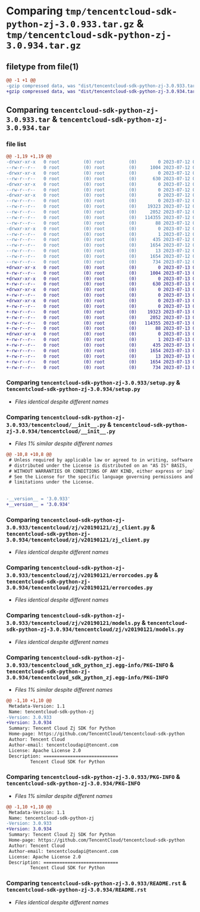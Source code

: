 # Comparing `tmp/tencentcloud-sdk-python-zj-3.0.933.tar.gz` & `tmp/tencentcloud-sdk-python-zj-3.0.934.tar.gz`

## filetype from file(1)

```diff
@@ -1 +1 @@
-gzip compressed data, was "dist/tencentcloud-sdk-python-zj-3.0.933.tar", last modified: Wed Jul 12 00:46:49 2023, max compression
+gzip compressed data, was "dist/tencentcloud-sdk-python-zj-3.0.934.tar", last modified: Thu Jul 13 00:39:09 2023, max compression
```

## Comparing `tencentcloud-sdk-python-zj-3.0.933.tar` & `tencentcloud-sdk-python-zj-3.0.934.tar`

### file list

```diff
@@ -1,19 +1,19 @@
-drwxr-xr-x   0 root         (0) root         (0)        0 2023-07-12 00:46:49.000000 tencentcloud-sdk-python-zj-3.0.933/
--rw-r--r--   0 root         (0) root         (0)     1004 2023-07-12 00:46:49.000000 tencentcloud-sdk-python-zj-3.0.933/setup.py
-drwxr-xr-x   0 root         (0) root         (0)        0 2023-07-12 00:46:49.000000 tencentcloud-sdk-python-zj-3.0.933/tencentcloud/
--rw-r--r--   0 root         (0) root         (0)      630 2023-07-12 00:46:49.000000 tencentcloud-sdk-python-zj-3.0.933/tencentcloud/__init__.py
-drwxr-xr-x   0 root         (0) root         (0)        0 2023-07-12 00:46:49.000000 tencentcloud-sdk-python-zj-3.0.933/tencentcloud/zj/
--rw-r--r--   0 root         (0) root         (0)        0 2023-07-12 00:46:49.000000 tencentcloud-sdk-python-zj-3.0.933/tencentcloud/zj/__init__.py
-drwxr-xr-x   0 root         (0) root         (0)        0 2023-07-12 00:46:49.000000 tencentcloud-sdk-python-zj-3.0.933/tencentcloud/zj/v20190121/
--rw-r--r--   0 root         (0) root         (0)        0 2023-07-12 00:46:49.000000 tencentcloud-sdk-python-zj-3.0.933/tencentcloud/zj/v20190121/__init__.py
--rw-r--r--   0 root         (0) root         (0)    19323 2023-07-12 00:46:49.000000 tencentcloud-sdk-python-zj-3.0.933/tencentcloud/zj/v20190121/zj_client.py
--rw-r--r--   0 root         (0) root         (0)     2052 2023-07-12 00:46:49.000000 tencentcloud-sdk-python-zj-3.0.933/tencentcloud/zj/v20190121/errorcodes.py
--rw-r--r--   0 root         (0) root         (0)   114355 2023-07-12 00:46:49.000000 tencentcloud-sdk-python-zj-3.0.933/tencentcloud/zj/v20190121/models.py
--rw-r--r--   0 root         (0) root         (0)       88 2023-07-12 00:46:49.000000 tencentcloud-sdk-python-zj-3.0.933/setup.cfg
-drwxr-xr-x   0 root         (0) root         (0)        0 2023-07-12 00:46:49.000000 tencentcloud-sdk-python-zj-3.0.933/tencentcloud_sdk_python_zj.egg-info/
--rw-r--r--   0 root         (0) root         (0)        1 2023-07-12 00:46:49.000000 tencentcloud-sdk-python-zj-3.0.933/tencentcloud_sdk_python_zj.egg-info/dependency_links.txt
--rw-r--r--   0 root         (0) root         (0)      435 2023-07-12 00:46:49.000000 tencentcloud-sdk-python-zj-3.0.933/tencentcloud_sdk_python_zj.egg-info/SOURCES.txt
--rw-r--r--   0 root         (0) root         (0)     1654 2023-07-12 00:46:49.000000 tencentcloud-sdk-python-zj-3.0.933/tencentcloud_sdk_python_zj.egg-info/PKG-INFO
--rw-r--r--   0 root         (0) root         (0)       13 2023-07-12 00:46:49.000000 tencentcloud-sdk-python-zj-3.0.933/tencentcloud_sdk_python_zj.egg-info/top_level.txt
--rw-r--r--   0 root         (0) root         (0)     1654 2023-07-12 00:46:49.000000 tencentcloud-sdk-python-zj-3.0.933/PKG-INFO
--rw-r--r--   0 root         (0) root         (0)      734 2023-07-12 00:46:49.000000 tencentcloud-sdk-python-zj-3.0.933/README.rst
+drwxr-xr-x   0 root         (0) root         (0)        0 2023-07-13 00:39:09.000000 tencentcloud-sdk-python-zj-3.0.934/
+-rw-r--r--   0 root         (0) root         (0)     1004 2023-07-13 00:39:09.000000 tencentcloud-sdk-python-zj-3.0.934/setup.py
+drwxr-xr-x   0 root         (0) root         (0)        0 2023-07-13 00:39:09.000000 tencentcloud-sdk-python-zj-3.0.934/tencentcloud/
+-rw-r--r--   0 root         (0) root         (0)      630 2023-07-13 00:39:09.000000 tencentcloud-sdk-python-zj-3.0.934/tencentcloud/__init__.py
+drwxr-xr-x   0 root         (0) root         (0)        0 2023-07-13 00:39:09.000000 tencentcloud-sdk-python-zj-3.0.934/tencentcloud/zj/
+-rw-r--r--   0 root         (0) root         (0)        0 2023-07-13 00:39:09.000000 tencentcloud-sdk-python-zj-3.0.934/tencentcloud/zj/__init__.py
+drwxr-xr-x   0 root         (0) root         (0)        0 2023-07-13 00:39:09.000000 tencentcloud-sdk-python-zj-3.0.934/tencentcloud/zj/v20190121/
+-rw-r--r--   0 root         (0) root         (0)        0 2023-07-13 00:39:09.000000 tencentcloud-sdk-python-zj-3.0.934/tencentcloud/zj/v20190121/__init__.py
+-rw-r--r--   0 root         (0) root         (0)    19323 2023-07-13 00:39:09.000000 tencentcloud-sdk-python-zj-3.0.934/tencentcloud/zj/v20190121/zj_client.py
+-rw-r--r--   0 root         (0) root         (0)     2052 2023-07-13 00:39:09.000000 tencentcloud-sdk-python-zj-3.0.934/tencentcloud/zj/v20190121/errorcodes.py
+-rw-r--r--   0 root         (0) root         (0)   114355 2023-07-13 00:39:09.000000 tencentcloud-sdk-python-zj-3.0.934/tencentcloud/zj/v20190121/models.py
+-rw-r--r--   0 root         (0) root         (0)       88 2023-07-13 00:39:09.000000 tencentcloud-sdk-python-zj-3.0.934/setup.cfg
+drwxr-xr-x   0 root         (0) root         (0)        0 2023-07-13 00:39:09.000000 tencentcloud-sdk-python-zj-3.0.934/tencentcloud_sdk_python_zj.egg-info/
+-rw-r--r--   0 root         (0) root         (0)        1 2023-07-13 00:39:09.000000 tencentcloud-sdk-python-zj-3.0.934/tencentcloud_sdk_python_zj.egg-info/dependency_links.txt
+-rw-r--r--   0 root         (0) root         (0)      435 2023-07-13 00:39:09.000000 tencentcloud-sdk-python-zj-3.0.934/tencentcloud_sdk_python_zj.egg-info/SOURCES.txt
+-rw-r--r--   0 root         (0) root         (0)     1654 2023-07-13 00:39:09.000000 tencentcloud-sdk-python-zj-3.0.934/tencentcloud_sdk_python_zj.egg-info/PKG-INFO
+-rw-r--r--   0 root         (0) root         (0)       13 2023-07-13 00:39:09.000000 tencentcloud-sdk-python-zj-3.0.934/tencentcloud_sdk_python_zj.egg-info/top_level.txt
+-rw-r--r--   0 root         (0) root         (0)     1654 2023-07-13 00:39:09.000000 tencentcloud-sdk-python-zj-3.0.934/PKG-INFO
+-rw-r--r--   0 root         (0) root         (0)      734 2023-07-13 00:39:09.000000 tencentcloud-sdk-python-zj-3.0.934/README.rst
```

### Comparing `tencentcloud-sdk-python-zj-3.0.933/setup.py` & `tencentcloud-sdk-python-zj-3.0.934/setup.py`

 * *Files identical despite different names*

### Comparing `tencentcloud-sdk-python-zj-3.0.933/tencentcloud/__init__.py` & `tencentcloud-sdk-python-zj-3.0.934/tencentcloud/__init__.py`

 * *Files 1% similar despite different names*

```diff
@@ -10,8 +10,8 @@
 # Unless required by applicable law or agreed to in writing, software
 # distributed under the License is distributed on an "AS IS" BASIS,
 # WITHOUT WARRANTIES OR CONDITIONS OF ANY KIND, either express or implied.
 # See the License for the specific language governing permissions and
 # limitations under the License.
 
 
-__version__ = '3.0.933'
+__version__ = '3.0.934'
```

### Comparing `tencentcloud-sdk-python-zj-3.0.933/tencentcloud/zj/v20190121/zj_client.py` & `tencentcloud-sdk-python-zj-3.0.934/tencentcloud/zj/v20190121/zj_client.py`

 * *Files identical despite different names*

### Comparing `tencentcloud-sdk-python-zj-3.0.933/tencentcloud/zj/v20190121/errorcodes.py` & `tencentcloud-sdk-python-zj-3.0.934/tencentcloud/zj/v20190121/errorcodes.py`

 * *Files identical despite different names*

### Comparing `tencentcloud-sdk-python-zj-3.0.933/tencentcloud/zj/v20190121/models.py` & `tencentcloud-sdk-python-zj-3.0.934/tencentcloud/zj/v20190121/models.py`

 * *Files identical despite different names*

### Comparing `tencentcloud-sdk-python-zj-3.0.933/tencentcloud_sdk_python_zj.egg-info/PKG-INFO` & `tencentcloud-sdk-python-zj-3.0.934/tencentcloud_sdk_python_zj.egg-info/PKG-INFO`

 * *Files 1% similar despite different names*

```diff
@@ -1,10 +1,10 @@
 Metadata-Version: 1.1
 Name: tencentcloud-sdk-python-zj
-Version: 3.0.933
+Version: 3.0.934
 Summary: Tencent Cloud Zj SDK for Python
 Home-page: https://github.com/TencentCloud/tencentcloud-sdk-python
 Author: Tencent Cloud
 Author-email: tencentcloudapi@tencent.com
 License: Apache License 2.0
 Description: ============================
         Tencent Cloud SDK for Python
```

### Comparing `tencentcloud-sdk-python-zj-3.0.933/PKG-INFO` & `tencentcloud-sdk-python-zj-3.0.934/PKG-INFO`

 * *Files 1% similar despite different names*

```diff
@@ -1,10 +1,10 @@
 Metadata-Version: 1.1
 Name: tencentcloud-sdk-python-zj
-Version: 3.0.933
+Version: 3.0.934
 Summary: Tencent Cloud Zj SDK for Python
 Home-page: https://github.com/TencentCloud/tencentcloud-sdk-python
 Author: Tencent Cloud
 Author-email: tencentcloudapi@tencent.com
 License: Apache License 2.0
 Description: ============================
         Tencent Cloud SDK for Python
```

### Comparing `tencentcloud-sdk-python-zj-3.0.933/README.rst` & `tencentcloud-sdk-python-zj-3.0.934/README.rst`

 * *Files identical despite different names*

